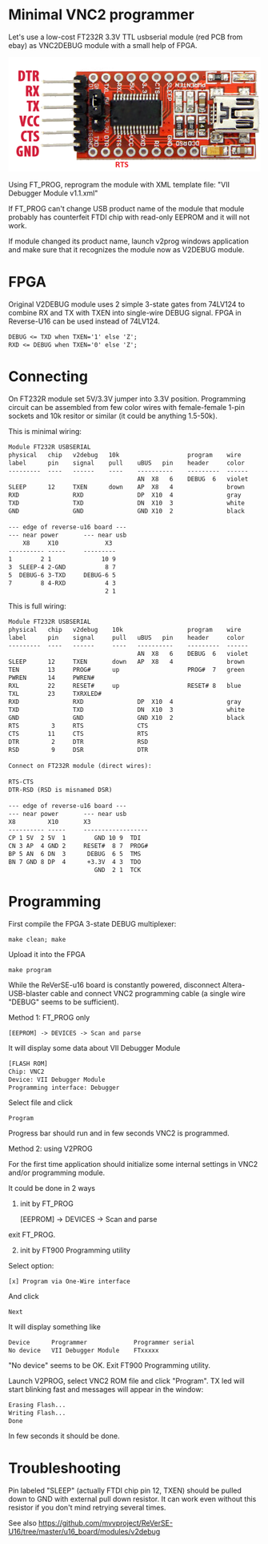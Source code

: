 # Minimal VNC2 programmer

Let's use a low-cost FT232R 3.3V TTL usbserial
module (red PCB from ebay) as VNC2DEBUG module 
with a small help of FPGA.

![FT232R-usbserial](/pic/usb-ttl-ft232rl-pinout.png)

Using FT_PROG, reprogram the module with XML template file:
"VII Debugger Module v1.1.xml"

If FT_PROG can't change USB product name of the module
that module probably has counterfeit FTDI chip with read-only
EEPROM and it will not work.

If module changed its product name, launch v2prog windows 
application and make sure that it recognizes the module now
as V2DEBUG module.

# FPGA

Original V2DEBUG module uses 2 simple 3-state gates from 74LV124
to combine RX and TX with TXEN into single-wire DEBUG signal. 
FPGA in Reverse-U16 can be used instead of 74LV124.

    DEBUG <= TXD when TXEN='1' else 'Z';
    RXD <= DEBUG when TXEN='0' else 'Z';


# Connecting

On FT232R module set 5V/3.3V jumper into 3.3V position.
Programming circuit can be assembled from few color wires
with female-female 1-pin sockets and 10k resitor or similar 
(it could be anything 1.5-50k).

This is minimal wiring:

    Module FT232R USBSERIAL
    physical   chip   v2debug   10k                   program    wire
    label      pin    signal    pull    uBUS   pin    header     color
    ---------  ----   ------    ----    ----------    ---------  ------
                                        AN  X8   6    DEBUG  6   violet
    SLEEP      12     TXEN      down    AP  X8   4               brown
    RXD               RXD               DP  X10  4               gray
    TXD               TXD               DN  X10  3               white
    GND               GND               GND X10  2               black

    --- edge of reverse-u16 board ---
    --- near power       --- near usb
        X8     X10             X3
    ---------- -----     ---------
    1        2 1              10 9     
    3  SLEEP-4 2-GND           8 7       
    5  DEBUG-6 3-TXD     DEBUG-6 5     
    7        8 4-RXD           4 3     
                               2 1     

This is full wiring:

    Module FT232R USBSERIAL
    physical   chip   v2debug    10k                  program    wire
    label      pin    signal     pull   uBUS   pin    header     color
    ---------  ----   ------     ----   ----------    ---------  ------
                                        AN  X8   6    DEBUG  6   violet
    SLEEP      12     TXEN       down   AP  X8   4               brown
    TEN        13     PROG#      up                   PROG#  7   green
    PWREN      14     PWREN#       
    RXL        22     RESET#     up                   RESET# 8   blue
    TXL        23     TXRXLED#     
    RXD               RXD               DP  X10  4               gray
    TXD               TXD               DN  X10  3               white
    GND               GND               GND X10  2               black
    RTS         3     RTS               CTS
    CTS        11     CTS               RTS       
    DTR         2     DTR               RSD
    RSD         9     DSR               DTR

    Connect on FT232R module (direct wires):

    RTS-CTS
    DTR-RSD (RSD is misnamed DSR)

    --- edge of reverse-u16 board ---
    --- near power       --- near usb
    X8         X10       X3      
    ---------- -----     ------------------
    CP 1 5V  2 5V  1        GND 10 9  TDI     
    CN 3 AP  4 GND 2     RESET#  8 7  PROG#
    BP 5 AN  6 DN  3      DEBUG  6 5  TMS
    BN 7 GND 8 DP  4      +3.3V  4 3  TDO
                            GND  2 1  TCK

# Programming

First compile the FPGA 3-state DEBUG multiplexer:

    make clean; make

Upload it into the FPGA

    make program

While the ReVerSE-u16 board is constantly powered,
disconnect Altera-USB-blaster cable and connect VNC2
programming cable (a single wire "DEBUG" seems to be 
sufficient).

Method 1: FT_PROG only

    [EEPROM] -> DEVICES -> Scan and parse

It will display some data about VII Debugger Module

    [FLASH ROM]
    Chip: VNC2
    Device: VII Debugger Module
    Programming interface: Debugger

Select file and click
    
    Program

Progress bar should run and in few seconds VNC2 is programmed.

Method 2: using V2PROG

For the first time application should initialize some
internal settings in VNC2 and/or programming module.

It could be done in 2 ways

1. init by FT_PROG

    [EEPROM] -> DEVICES -> Scan and parse

exit FT_PROG.

2. init by FT900 Programming utility

Select option:

    [x] Program via One-Wire interface

And click

    Next

It will display something like

    Device      Programmer             Programmer serial
    No device   VII Debugger Module    FTxxxxx

"No device" seems to be OK. Exit FT900 Programming utility.

Launch V2PROG, select VNC2 ROM file and click "Program".
TX led will start blinking fast and messages will appear
in the window:

    Erasing Flash...
    Writing Flash...
    Done

In few seconds it should be done.

# Troubleshooting

Pin labeled "SLEEP" (actually FTDI chip pin 12, TXEN) 
should be pulled down to GND with external pull down 
resistor. It can work even without this resistor if 
you don't mind retrying several times.

See also https://github.com/mvvproject/ReVerSE-U16/tree/master/u16_board/modules/v2debug
